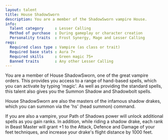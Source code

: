 ```yaml
---
layout: talent
title: House ShadowSworn
description: You are a member of the ShadowSworn vampire House.
info:
  Talent category     : Lesser Calling
  Method of purchase  : During gameplay or character creation
  Personality traits  : Frost Synergy, Mage and Lesser Calling
reqs:
  Required class type : Vampire (as class or trait)
  Required base stats : Aura 7+
  Required skills     : Green magic 75+
  Banned traits       : Any other Lesser Calling
---
```


You are a member of House ShadowSworn, one of the great vampire orders.  This
provides you access to a range of hand-based spells, which you can activate by
typing 'magic'.  As well as providing the standard spells, this talent also
gives you the Summon Shadow and Shadowbolt spells.

House ShadowSworn are also the masters of the infamous shadow drakes, which you
can summon via the 'hs' (head summon) command.

If you are also a vampire, your Path of Shadows power will unlock additional
spells as you gain ranks.  In addition, while riding a shadow drake, each rank
in Beast Master will grant +1 to the Attack, Defence and Damage of your feet
techniques, and increase your drake's flight distance by 1000 feet.
